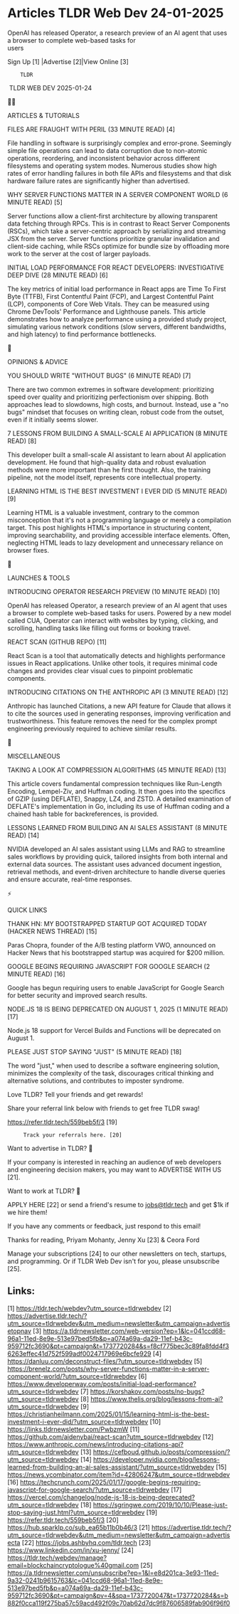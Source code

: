 # Articles TLDR Web Dev 24-01-2025

OpenAI has released Operator, a research preview of an AI agent that
uses a browser to complete web-based tasks for
users ‌ ‌ ‌ ‌ ‌ ‌ ‌ ‌ ‌ ‌ ‌ ‌ ‌ ‌ ‌ ‌ ‌ ‌ ‌ ‌ ‌ ‌ ‌ ‌ ‌ ‌  ‌ ‌ ‌ ‌ ‌ ‌ ‌ ‌ ‌ ‌ ‌ ‌ ‌ ‌ ‌ ‌ ‌ ‌ ‌ ‌ ‌ ‌ ‌ ‌ ‌ ‌ 


 Sign Up [1] |Advertise [2]|View Online [3] 

		TLDR 

 TLDR WEB DEV 2025-01-24

🧑‍💻 

ARTICLES & TUTORIALS

 FILES ARE FRAUGHT WITH PERIL (33 MINUTE READ) [4] 

 File handling in software is surprisingly complex and error-prone.
Seemingly simple file operations can lead to data corruption due to
non-atomic operations, reordering, and inconsistent behavior across
different filesystems and operating system modes. Numerous studies
show high rates of error handling failures in both file APIs and
filesystems and that disk hardware failure rates are significantly
higher than advertised. 

 WHY SERVER FUNCTIONS MATTER IN A SERVER COMPONENT WORLD (6 MINUTE
READ) [5] 

 Server functions allow a client-first architecture by allowing
transparent data fetching through RPCs. This is in contrast to React
Server Components (RSCs), which take a server-centric approach by
serializing and streaming JSX from the server. Server functions
prioritize granular invalidation and client-side caching, while RSCs
optimize for bundle size by offloading more work to the server at the
cost of larger payloads. 

 INITIAL LOAD PERFORMANCE FOR REACT DEVELOPERS: INVESTIGATIVE DEEP
DIVE (28 MINUTE READ) [6] 

 The key metrics of initial load performance in React apps are Time To
First Byte (TTFB), First Contentful Paint (FCP), and Largest
Contentful Paint (LCP), components of Core Web Vitals. They can be
measured using Chrome DevTools' Performance and Lighthouse panels.
This article demonstrates how to analyze performance using a provided
study project, simulating various network conditions (slow servers,
different bandwidths, and high latency) to find performance
bottlenecks. 

🧠 

OPINIONS & ADVICE

 YOU SHOULD WRITE "WITHOUT BUGS" (6 MINUTE READ) [7] 

 There are two common extremes in software development: prioritizing
speed over quality and prioritizing perfectionism over shipping. Both
approaches lead to slowdowns, high costs, and burnout. Instead, use a
"no bugs" mindset that focuses on writing clean, robust code from the
outset, even if it initially seems slower. 

 7 LESSONS FROM BUILDING A SMALL-SCALE AI APPLICATION (8 MINUTE READ)
[8] 

 This developer built a small-scale AI assistant to learn about AI
application development. He found that high-quality data and robust
evaluation methods were more important than he first thought. Also,
the training pipeline, not the model itself, represents core
intellectual property. 

 LEARNING HTML IS THE BEST INVESTMENT I EVER DID (5 MINUTE READ) [9] 

 Learning HTML is a valuable investment, contrary to the common
misconception that it's not a programming language or merely a
compilation target. This post highlights HTML's importance in
structuring content, improving searchability, and providing accessible
interface elements. Often, neglecting HTML leads to lazy development
and unnecessary reliance on browser fixes. 

🚀 

LAUNCHES & TOOLS

 INTRODUCING OPERATOR RESEARCH PREVIEW (10 MINUTE READ) [10] 

 OpenAI has released Operator, a research preview of an AI agent that
uses a browser to complete web-based tasks for users. Powered by a new
model called CUA, Operator can interact with websites by typing,
clicking, and scrolling, handling tasks like filling out forms or
booking travel. 

 REACT SCAN (GITHUB REPO) [11] 

 React Scan is a tool that automatically detects and highlights
performance issues in React applications. Unlike other tools, it
requires minimal code changes and provides clear visual cues to
pinpoint problematic components. 

 INTRODUCING CITATIONS ON THE ANTHROPIC API (3 MINUTE READ) [12] 

 Anthropic has launched Citations, a new API feature for Claude that
allows it to cite the sources used in generating responses, improving
verification and trustworthiness. This feature removes the need for
the complex prompt engineering previously required to achieve similar
results. 

🎁 

MISCELLANEOUS

 TAKING A LOOK AT COMPRESSION ALGORITHMS (45 MINUTE READ) [13] 

 This article covers fundamental compression techniques like
Run-Length Encoding, Lempel-Ziv, and Huffman coding. It then goes into
the specifics of GZIP (using DEFLATE), Snappy, LZ4, and ZSTD. A
detailed examination of DEFLATE's implementation in Go, including its
use of Huffman coding and a chained hash table for backreferences, is
provided. 

 LESSONS LEARNED FROM BUILDING AN AI SALES ASSISTANT (8 MINUTE READ)
[14] 

 NVIDIA developed an AI sales assistant using LLMs and RAG to
streamline sales workflows by providing quick, tailored insights from
both internal and external data sources. The assistant uses advanced
document ingestion, retrieval methods, and event-driven architecture
to handle diverse queries and ensure accurate, real-time responses. 

⚡ 

QUICK LINKS

 THANK HN: MY BOOTSTRAPPED STARTUP GOT ACQUIRED TODAY (HACKER NEWS
THREAD) [15] 

 Paras Chopra, founder of the A/B testing platform VWO, announced on
Hacker News that his bootstrapped startup was acquired for $200
million. 

 GOOGLE BEGINS REQUIRING JAVASCRIPT FOR GOOGLE SEARCH (2 MINUTE READ)
[16] 

 Google has begun requiring users to enable JavaScript for Google
Search for better security and improved search results. 

 NODE.JS 18 IS BEING DEPRECATED ON AUGUST 1, 2025 (1 MINUTE READ) [17]


 Node.js 18 support for Vercel Builds and Functions will be deprecated
on August 1. 

 PLEASE JUST STOP SAYING "JUST" (5 MINUTE READ) [18] 

 The word "just," when used to describe a software engineering
solution, minimizes the complexity of the task, discourages critical
thinking and alternative solutions, and contributes to imposter
syndrome. 

Love TLDR? Tell your friends and get rewards!

 Share your referral link below with friends to get free TLDR swag! 

 https://refer.tldr.tech/559beb5f/3 [19] 

		 Track your referrals here. [20] 

Want to advertise in TLDR? 📰

 If your company is interested in reaching an audience of web
developers and engineering decision makers, you may want to ADVERTISE
WITH US [21]. 

Want to work at TLDR? 💼

 APPLY HERE [22] or send a friend's resume to jobs@tldr.tech and get
$1k if we hire them! 

 If you have any comments or feedback, just respond to this email! 

Thanks for reading, 
Priyam Mohanty, Jenny Xu [23] & Ceora Ford 

 Manage your subscriptions [24] to our other newsletters on tech,
startups, and programming. Or if TLDR Web Dev isn't for you, please
unsubscribe [25]. 

 

Links:
------
[1] https://tldr.tech/webdev?utm_source=tldrwebdev
[2] https://advertise.tldr.tech/?utm_source=tldrwebdev&utm_medium=newsletter&utm_campaign=advertisetopnav
[3] https://a.tldrnewsletter.com/web-version?ep=1&lc=041ccd68-96a1-11ed-8e9e-513e97bed5fb&p=a074a69a-da29-11ef-b43c-959712fc3690&pt=campaign&t=1737720284&s=f8cf775bec3c89fa8fdd4f36263effec41d752f599adf0024717969e6bcfe929
[4] https://danluu.com/deconstruct-files/?utm_source=tldrwebdev
[5] https://brenelz.com/posts/why-server-functions-matter-in-a-server-component-world/?utm_source=tldrwebdev
[6] https://www.developerway.com/posts/initial-load-performance?utm_source=tldrwebdev
[7] https://korshakov.com/posts/no-bugs?utm_source=tldrwebdev
[8] https://www.thelis.org/blog/lessons-from-ai?utm_source=tldrwebdev
[9] https://christianheilmann.com/2025/01/15/learning-html-is-the-best-investment-i-ever-did/?utm_source=tldrwebdev
[10] https://links.tldrnewsletter.com/PwbzmW
[11] https://github.com/aidenybai/react-scan?utm_source=tldrwebdev
[12] https://www.anthropic.com/news/introducing-citations-api?utm_source=tldrwebdev
[13] https://cefboud.github.io/posts/compression/?utm_source=tldrwebdev
[14] https://developer.nvidia.com/blog/lessons-learned-from-building-an-ai-sales-assistant/?utm_source=tldrwebdev
[15] https://news.ycombinator.com/item?id=42806247&utm_source=tldrwebdev
[16] https://techcrunch.com/2025/01/17/google-begins-requiring-javascript-for-google-search/?utm_source=tldrwebdev
[17] https://vercel.com/changelog/node-js-18-is-being-deprecated?utm_source=tldrwebdev
[18] https://sgringwe.com/2019/10/10/Please-just-stop-saying-just.html?utm_source=tldrwebdev
[19] https://refer.tldr.tech/559beb5f/3
[20] https://hub.sparklp.co/sub_ea65b11b0b46/3
[21] https://advertise.tldr.tech/?utm_source=tldrwebdev&utm_medium=newsletter&utm_campaign=advertisecta
[22] https://jobs.ashbyhq.com/tldr.tech
[23] https://www.linkedin.com/in/xu-jenny/
[24] https://tldr.tech/webdev/manage?email=blockchaincryptologue%40gmail.com
[25] https://a.tldrnewsletter.com/unsubscribe?ep=1&l=e8d201ca-3e93-11ed-9a32-0241b9615763&lc=041ccd68-96a1-11ed-8e9e-513e97bed5fb&p=a074a69a-da29-11ef-b43c-959712fc3690&pt=campaign&pv=4&spa=1737720047&t=1737720284&s=b882f0cca119f275ba57c59acd492f09c70ab62d7dc9f87606589fab906f96f0